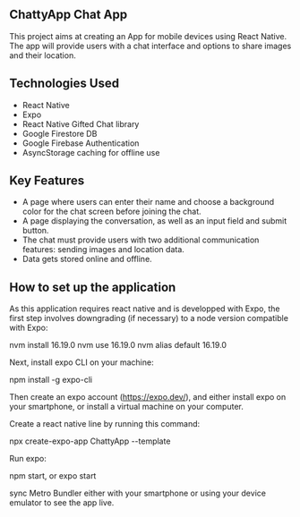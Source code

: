 ## ChattyApp Chat App

This project aims at creating an App for mobile devices using React Native. The app will
provide users with a chat interface and options to share images and their
location.

## Technologies Used

- React Native
- Expo
- React Native Gifted Chat library
- Google Firestore DB
- Google Firebase Authentication
- AsyncStorage caching for offline use

## Key Features

- A page where users can enter their name and choose a background color for the chat screen
before joining the chat.
- A page displaying the conversation, as well as an input field and submit button.
- The chat must provide users with two additional communication features: sending images
and location data.
- Data gets stored online and offline.

## How to set up the application

As this application requires react native and is developped with Expo, the first step involves downgrading (if necessary) to a node version compatible with Expo:

nvm install 16.19.0
nvm use 16.19.0
nvm alias default 16.19.0

Next, install expo CLI on your machine: 

npm install -g expo-cli

Then create an expo account (https://expo.dev/), and either install expo on your smartphone, or install a virtual machine on your computer.

Create a react native line by running this command:

npx create-expo-app ChattyApp --template

Run expo:

npm start, or expo start

sync Metro Bundler either with your smartphone or using your device emulator to see the app live.
